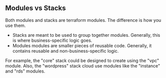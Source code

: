## Modules vs Stacks

Both modules and stacks are terraform modules. The difference is how you use them.

* Stacks are meant to be used to group together modules. Generally, this is where business-specific logic goes.
* Modules modules are smaller pieces of reusable code. Generally, it contains reusable and non-business-specific logic.

For example, the "core" stack could be designed to create using the "vpc" module. Also, the "wordpress" stack cloud use modules like the "instance" and "rds" modules.
